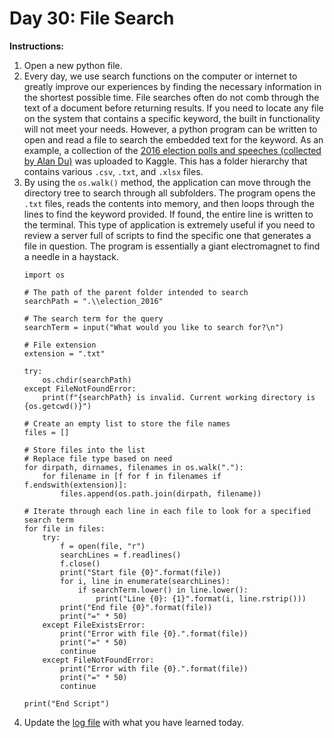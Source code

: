 # Day 30: File Search
**Instructions:** 
1. Open a new python file.
2. Every day, we use search functions on the computer or internet to greatly improve our experiences by finding the necessary information in the shortest possible time. File searches often do not comb through the text of a document before returning results. If you need to locate any file on the system that contains a specific keyword, the built in functionality will not meet your needs. However, a python program can be written to open and read a file to search the embedded text for the keyword. As an example, a collection of the [2016 election polls and speeches (collected by Alan Du)](https://www.kaggle.com/alandu20/2016-us-presidential-campaign-texts-and-polls) was uploaded to Kaggle. This has a folder hierarchy that contains various `.csv`, `.txt`, and `.xlsx` files.
3. By using the `os.walk()` method, the application can move through the directory tree to search through all subfolders. The program opens the `.txt` files, reads the contents into memory, and then loops through the lines to find the keyword provided. If found, the entire line is written to the terminal. This type of application is extremely useful if you need to review a server full of scripts to find the specific one that generates a file in question. The program is essentially a giant electromagnet to find a needle in a haystack.
    ```
    import os

    # The path of the parent folder intended to search
    searchPath = ".\\election_2016"

    # The search term for the query
    searchTerm = input("What would you like to search for?\n")

    # File extension
    extension = ".txt"

    try:
        os.chdir(searchPath)
    except FileNotFoundError:
        print(f"{searchPath} is invalid. Current working directory is {os.getcwd()}")

    # Create an empty list to store the file names
    files = []

    # Store files into the list
    # Replace file type based on need
    for dirpath, dirnames, filenames in os.walk("."):
        for filename in [f for f in filenames if f.endswith(extension)]:
            files.append(os.path.join(dirpath, filename))

    # Iterate through each line in each file to look for a specified search term
    for file in files:
        try:
            f = open(file, "r")
            searchLines = f.readlines()
            f.close()
            print("Start file {0}".format(file))
            for i, line in enumerate(searchLines):
                if searchTerm.lower() in line.lower():
                    print("Line {0}: {1}".format(i, line.rstrip()))
            print("End file {0}".format(file))
            print("=" * 50)
        except FileExistsError:
            print("Error with file {0}.".format(file))
            print("=" * 50)
            continue
        except FileNotFoundError:
            print("Error with file {0}.".format(file))
            print("=" * 50)
            continue

    print("End Script")
    ```
2. Update the [log file](../../../../Downloads/100DaysPython-master%203/log.md) with what you have learned today.